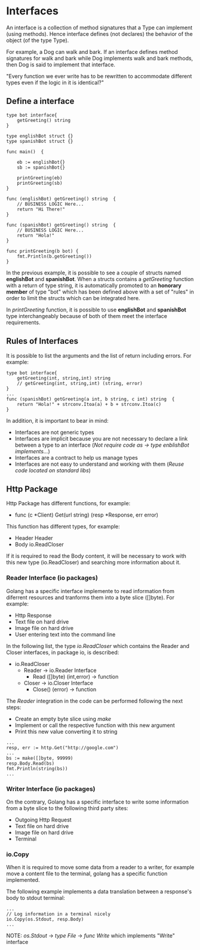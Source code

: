 # Interfaces

An interface is a collection of method signatures that a Type can implement (using methods). Hence interface defines (not declares) the behavior of the object (of the type Type).

For example, a Dog can walk and bark. If an interface defines method signatures for walk and bark while Dog implements walk and bark methods, then Dog is said to implement that interface.

"Every function we ever write has to be rewritten to accommodate different types even if the logic in it is identical?"

## Define a interface

```$bash
type bot interface{
    getGreeting() string
}

type englishBot struct {}
type spanishBot struct {}

func main()  {

    eb := englishBot{}
    sb := spanishBot{}

    printGreeting(eb)
    printGreeting(sb)
}

func (englishBot) getGreeting() string  {
    // BUSINESS LOGIC Here...
    return "Hi There!"
}

func (spanishBot) getGreeting() string  {
    // BUSINESS LOGIC Here...
    return "Hola!"
}

func printGreeting(b bot) {
    fmt.Println(b.getGreeting())
}
```

In the previous example, it is possible to see a couple of structs named **englishBot** and **spanishBot**. When a structs contains a _getGreeting_ function with a return of type string, it is automatically promoted to an **honorary member** of type "bot" which has been defined above with a set of "rules" in order to limit the structs which can be integrated here.

In _printGreeting_ function, it is possible to use **englishBot** and **spanishBot** type interchangeably because of both of them meet the interface requirements.

## Rules of Interfaces

It is possible to list the arguments and the list of return including errors. For example:

```$bash
type bot interface{
    getGreeting(int, string,int) string
    // getGreeting(int, string,int) (string, error)
}
...
func (spanishBot) getGreeting(a int, b string, c int) string  {
    return "Hola!" + strconv.Itoa(a) + b + strconv.Itoa(c)
}
```

In addition, it is important to bear in mind:

- Interfaces are not generic types
- Interfaces are implicit because you are not necessary to declare a link between a type to an interface (_Not require code as -> type enblishBot implements..._)
- Interfaces are a contract to help us manage types
- Interfaces are not easy to understand and working with them (_Reuse code located on standard libs_)

## Http Package

Http Package has different functions, for example:

- func (c *Client) Get(url string) (resp *Response, err error)

This function has different types, for example:

- Header Header
- Body io.ReadCloser

If it is required to read the Body content, it will be necessary to work with this new type (io.ReadCloser) and searching more information about it.

### Reader Interface (io packages)

Golang has a specific interface implemente to read information from diferrent resources and tranforms them into a byte slice ([]byte). For example: 

- Http Response
- Text file on hard drive
- Image file on hard drive
- User entering text into the command line

In the following list, the type _io.ReadCloser_ which contains the Reader and Closer interfaces, in package io, is described:

- io.ReadCloser
  - Reader -> io.Reader Interface
    - Read ([]byte) (int,error) -> function
  - Closer -> io.Closer Interface
    - Close() (error) -> function

The _Reader_ integration in the code can be performed following the next steps:

- Create an empty byte slice using _make_
- Implement or call the respective function with this new argument
- Print this new value converting it to string

```$bash
...
resp, err := http.Get("http://google.com")
...
bs := make([]byte, 99999)
resp.Body.Read(bs)
fmt.Println(string(bs))
...
```

### Writer Interface (io packages)

On the contrary, Golang has a specific interface to write some information from a byte slice to the following third party sites:

- Outgoing Http Request
- Text file on hard drive
- Image file on hard drive
- Terminal


### io.Copy

When it is required to move some data from a reader to a writer, for example move a content file to the terminal, golang has a specific function implemented. 

The following example implements a data translation between a response's body to stdout terminal:

```$bash
...
// Log information in a terminal nicely
io.Copy(os.Stdout, resp.Body)
...
```

NOTE: _os.Stdout_ -> _type File_ -> _func Write_ which implements "Write" interface

